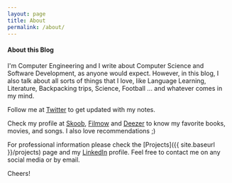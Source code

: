 ```yaml
---
layout: page
title: About
permalink: /about/
---
```


#### About this Blog

I'm Computer Engineering and I write about Computer Science and Software Development, as anyone would expect. However, in this blog, I also talk about all sorts of things that I love, like Language Learning, Literature, Backpacking trips, Science, Football ... and whatever comes in my mind.

Follow me at [Twitter](https://twitter.com/lyang33165850) to get updated with my notes.

Check my profile at [Skoob](https://www.skoob.com.br/usuario/973767-lyang), [Filmow](https://filmow.com/usuario/lyang) and [Deezer](https://www.deezer.com/en/profile/1948476226) to know my favorite books, movies, and songs. I also love recommendations ;)

For professional information please check the [Projects]({{ site.baseurl }}/projects) page and my [LinkedIn](https://www.linkedin.com/in/lyang-higa-cano/) profile. Feel free to contact me on any social media or by email.

Cheers!
